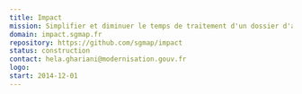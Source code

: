 ```yaml
---
title: Impact
mission: Simplifier et diminuer le temps de traitement d'un dossier d'aide au handicap.
domain: impact.sgmap.fr
repository: https://github.com/sgmap/impact
status: construction
contact: hela.ghariani@modernisation.gouv.fr
logo:
start: 2014-12-01
---
```

